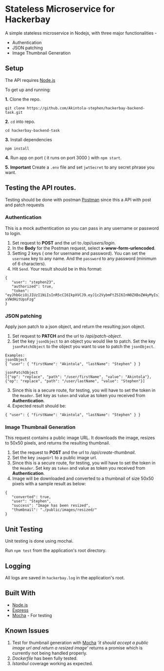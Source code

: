 # Stateless Microservice for Hackerbay

A simple stateless microservice in Nodejs, with three major functionalities -

 * Authentication
 * JSON patching
 * Image Thumbnail Generation


## Setup

The API requires [Node.js](https://nodejs.org/en/download/)

To get up and running: 

**1.** Clone the repo.
```
git clone https://github.com/Akintola-stephen/hackerbay-backend-task.git
```

**2.**  ```cd``` into repo.
```
cd hackerbay-backend-task
```

**3.**  Install dependencies
```
npm install
```

**4.**  Run app  on port  (  it runs on port 3000  ) with ```npm start```.

**5.**  **Important** Create a ```.env``` file and set ```jwtSecret``` to any secret phrase you want.
 

## Testing the API routes.

Testing should be done with postman [Postman](https://www.getpostman.com/) since this a  API with post and patch requests 

### Authentication
This is a mock authentication so you can pass in any username or password to login.
 1. Set  request to **POST** and the url to _/api/users/login_. 
 2. In the **Body** for the Postman request, select **x-www-form-urlencoded**.
 3.  Setting 2 keys ( one for username and password). You can set  the ```username``` key to any name.  And the ```password``` to any password (minimum of 6 characters).
 4. Hit ```Send```. Your result should be in this format:
 ```
{
    "user": "stephen23",
    "authorized": true,
    "token": "eyJhbGciOiJIUzI1NiIsInR5cCI6IkpXVCJ9.eyJ1c2VybmFtZSI6InN0ZXBoZW4yMyIsImlhdCI6MTYzNDI2NDgyOCwiZXhwIjoxNjM0Mjg2NDI4fQ.PxnJteKsgCBkc1o8YmO48Qctmgu0I-xVWdHitUpsFzg"
}
 ```


 ### JSON patching
Apply json patch to a json object, and return the resulting json object.
 1. Set  request to **PATCH** and the url to _/api/patch-object_.
 2. Set the key ```jsonObject``` to an object you would like to patch. Set the key ```jsonPatchObject``` to the object you want to use to patch the ```jsonObject```.
 ```
 Examples:
 jsonObject
 { "user": { "firstName": "Akintola", "lastName": "Stephen" } }

 jsonPatchObject
 [{"op": "replace", "path": "/user/firstName", "value": "Akintola"}, {"op": "replace", "path": "/user/lastName", "value": "Stephen"}]
 ```
 3. Since this is a secure route, for testing, you will have to set the token in the ```Header```. Set key as ```token``` and value as token you received from **Authentication**.
 4. Expected result should be:
 ```
 { "user": { "firstName": "Akintola", "lastName": "Stephen" } }
 ```


 ### Image Thumbnail Generation
This request contains a public image URL. It downloads the image, resizes to 50x50 pixels, and returns the resulting thumbnail.
 1. Set the request to **POST** and the url to _/api/create-thumbnail_.
 2. Set the key ```imageUrl``` to a public image url.
 3. Since this is a secure route, for testing, you will have to set the token in the ```Header```. Set key as ```token``` and value as token you received from **Authentication**.
 4. Image will be downloaded and converted to a thumbnail of size 50x50 pixels with a sample result as below:
 ```
 {
    "converted": true,
    "user": "Stephen",
    "success": "Image has been resized",
    "thumbnail": "./public/images/resized/"
}
```


## Unit Testing

Unit testing is done using mochai.

Run ```npm test``` from the application's root directory.

## Logging

All logs are saved in ```hackerbay.log``` in the application's root.


## Built With

 * [Node.js](https://nodejs.org)
 * [Express](https://expressjs.com/)
 * [Mocha](https://mochajs.org/) - For testing


## Known Issues

 1. Test for thumbnail generation with [Mocha](https://mochajs.org/) _'it should accept a public image url and return a resized image'_ returns a promise which is currently not being handled properly.
 2. _Dockerfile_ has been fully tested.
 3. _Istanbul_ coverage working as expected.
